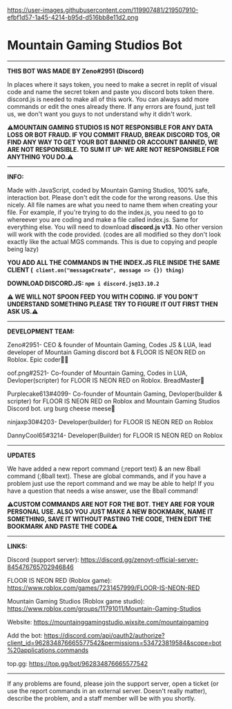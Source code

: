 https://user-images.githubusercontent.com/119907481/219507910-efbf1d57-1a45-4214-b95d-d516bb8e11d2.png

# Mountain Gaming Studios Bot
------------------------------------------------------------------------------------------------------------------------------------------------------
**THIS BOT WAS MADE BY Zeno#2951 (Discord)**

In places where it says token, you need to make a secret in replit of visual code and name the secret token and paste you discord bots token there. discord.js is needed to make all of this work. You can always add more commands or edit the ones already there. If any errors are found, just tell us, we don't want you guys to not understand why it didn't work.

**⚠️MOUNTAIN GAMING STUDIOS IS NOT RESPONSIBLE FOR ANY DATA LOSS OR BOT FRAUD. IF YOU COMMIT FRAUD, BREAK DISCORD TOS, OR FIND ANY WAY TO GET YOUR BOT BANNED OR ACCOUNT BANNED, WE ARE NOT RESPONSIBLE. TO SUM IT UP: WE ARE NOT RESPONSIBLE FOR ANYTHING YOU DO.⚠️**

------------------------------------------------------------------------------------------------------------------------------------------------------
**INFO:**

Made with JavaScript, coded by Mountain Gaming Studios, 100% safe, interaction bot. Please don't edit the code for the wrong reasons. Use this nicely. All file names are what you need to name them when creating your file. For example, if you're trying to do the index.js, you need to go to whereever you are coding and make a file called index.js. Same for everything else. You will need to download **discord.js v13**. No other version will work with the code provided. (codes are all modified so they don't look exactly like the actual MGS commands. This is due to copying and people being lazy)

**YOU ADD ALL THE COMMANDS IN THE INDEX.JS FILE INSIDE THE SAME CLIENT (``` client.on("messageCreate", message => {}) thing)```**

**DOWNLOAD DISCORD.JS: ```npm i discord.js@13.10.2```**

**⚠️ WE WILL NOT SPOON FEED YOU WITH CODING. IF YOU DON'T UNDERSTAND SOMETHING PLEASE TRY TO FIGURE IT OUT FIRST THEN ASK US.⚠️**

------------------------------------------------------------------------------------------------------------------------------------------------------
**DEVELOPMENT TEAM:**

Zeno#2951- CEO & founder of Mountain Gaming, Codes JS & LUA, lead developer of Mountain Gaming discord bot & FLOOR IS NEON RED on Roblox. Epic coder🧑‍💻

oof.png#2521- Co-founder of Mountain Gaming, Codes in LUA, Devloper(scripter) for FLOOR IS NEON RED on Roblox. BreadMaster🍞

Purplecake613#4099- Co-founder of Mountain Gaming, Devloper(builder & scripter) for FLOOR IS NEON RED on Roblox and Mountain Gaming Studios Discord bot. urg burg cheese meese🧀

ninjaxp30#4203- Developer(builder) for FLOOR IS NEON RED on Roblox

DannyCool65#3214- Developer(Builder) for FLOOR IS NEON RED on Roblox

------------------------------------------------------------------------------------------------------------------------------------------------------
**UPDATES**

We have added a new report command (;report text) & an new 8ball command (;8ball text). These are global commands, and if you have a problem just use the report command and we may be able to help! If you have a question that needs a wise answer, use the 8ball command! 

**⚠️CUSTOM COMMANDS ARE NOT FOR THE BOT. THEY ARE FOR YOUR PERSONAL USE. ALSO YOU JUST MAKE A NEW BOOKMARK, NAME IT SOMETHING, SAVE IT WITHOUT PASTING THE CODE, THEN EDIT THE BOOKMARK AND PASTE THE CODE⚠️**

------------------------------------------------------------------------------------------------------------------------------------------------------
**LINKS:**

Discord (support server): https://discord.gg/zenoyt-official-server-845476765702946846

FLOOR IS NEON RED (Roblox game): https://www.roblox.com/games/7231457999/FLOOR-IS-NEON-RED

Mountain Gaming Studios (Roblox game studio): https://www.roblox.com/groups/11791011/Mountain-Gaming-Studios

Website: https://mountainggamingstudio.wixsite.com/mountaingaming

Add the bot: https://discord.com/api/oauth2/authorize?client_id=962834876665577542&permissions=534723819584&scope=bot%20applications.commands

top.gg: https://top.gg/bot/962834876665577542

------------------------------------------------------------------------------------------------------------------------------------------------------

If any problems are found, please join the support server, open a ticket (or use the report commands in an external server. Doesn't really matter), describe the problem, and a staff member will be with you shortly.
